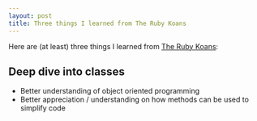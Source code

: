 ```yaml
---
layout: post
title: Three things I learned from The Ruby Koans
---
```


Here are (at least) three things I learned from [The Ruby Koans](http://rubykoans.com/):

## Deep dive into classes
- Better understanding of object oriented programming
- Better appreciation / understanding on how methods can be used to simplify code


